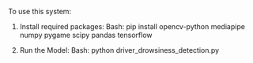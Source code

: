 To use this system:

1. Install required packages:
Bash: pip install opencv-python mediapipe numpy pygame scipy pandas tensorflow

3. Run the Model:
Bash: python driver_drowsiness_detection.py
